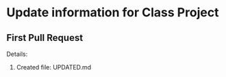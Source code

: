# Update information for Class Project

## First Pull Request

Details:

1. Created file: UPDATED.md
